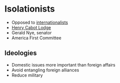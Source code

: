 # Isolationists
- Opposed to [internationalists](internationalists.md)
- [Henry Cabot Lodge](lodge_henry_cabot.md)
- Gerald Nye, senator
- America First Committee

## Ideologies
- Domestic issues more important than foreign affairs
- Avoid entangling foreign alliances
- Reduce military

